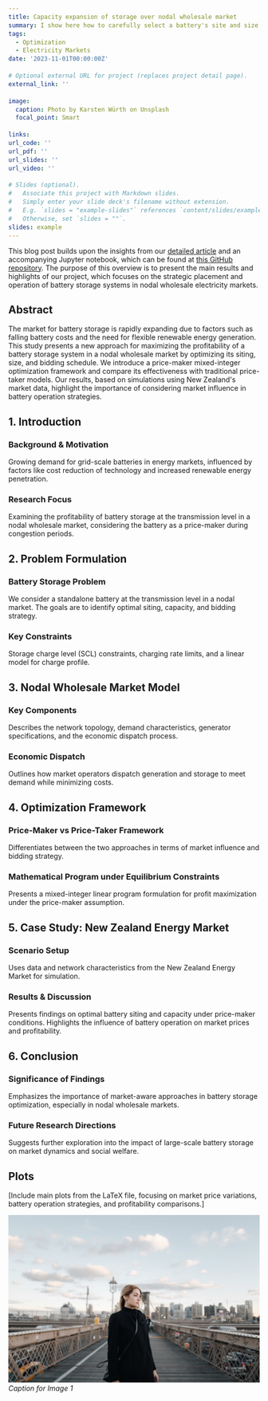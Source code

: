 ```yaml
---
title: Capacity expansion of storage over nodal wholesale market
summary: I show here how to carefully select a battery's site and size with respect to its influence on prices and congestion.
tags:
  - Optimization
  - Electricity Markets
date: '2023-11-01T00:00:00Z'

# Optional external URL for project (replaces project detail page).
external_link: ''

image:
  caption: Photo by Karsten Würth on Unsplash
  focal_point: Smart

links:
url_code: ''
url_pdf: ''
url_slides: ''
url_video: ''

# Slides (optional).
#   Associate this project with Markdown slides.
#   Simply enter your slide deck's filename without extension.
#   E.g. `slides = "example-slides"` references `content/slides/example-slides.md`.
#   Otherwise, set `slides = ""`.
slides: example
---
```


This blog post builds upon the insights from our [detailed article](content/publication/goujard-2021-optimal/index.md) and an accompanying Jupyter notebook, which can be found at [this GitHub repository](https://github.com/GuillaumeGoujard/LMP_NZ/blob/master/jupyter_notebook/notebook.ipynb). The purpose of this overview is to present the main results and highlights of our project, which focuses on the strategic placement and operation of battery storage systems in nodal wholesale electricity markets.

## Abstract
The market for battery storage is rapidly expanding due to factors such as falling battery costs and the need for flexible renewable energy generation. This study presents a new approach for maximizing the profitability of a battery storage system in a nodal wholesale market by optimizing its siting, size, and bidding schedule. We introduce a price-maker mixed-integer optimization framework and compare its effectiveness with traditional price-taker models. Our results, based on simulations using New Zealand's market data, highlight the importance of considering market influence in battery operation strategies.

## 1. Introduction
### Background & Motivation
Growing demand for grid-scale batteries in energy markets, influenced by factors like cost reduction of technology and increased renewable energy penetration.

### Research Focus
Examining the profitability of battery storage at the transmission level in a nodal wholesale market, considering the battery as a price-maker during congestion periods.

## 2. Problem Formulation
### Battery Storage Problem
We consider a standalone battery at the transmission level in a nodal market. The goals are to identify optimal siting, capacity, and bidding strategy.

### Key Constraints
Storage charge level (SCL) constraints, charging rate limits, and a linear model for charge profile.

## 3. Nodal Wholesale Market Model
### Key Components
Describes the network topology, demand characteristics, generator specifications, and the economic dispatch process.

### Economic Dispatch
Outlines how market operators dispatch generation and storage to meet demand while minimizing costs.

## 4. Optimization Framework
### Price-Maker vs Price-Taker Framework
Differentiates between the two approaches in terms of market influence and bidding strategy.

### Mathematical Program under Equilibrium Constraints
Presents a mixed-integer linear program formulation for profit maximization under the price-maker assumption.

## 5. Case Study: New Zealand Energy Market
### Scenario Setup
Uses data and network characteristics from the New Zealand Energy Market for simulation.

### Results & Discussion
Presents findings on optimal battery siting and capacity under price-maker conditions. Highlights the influence of battery operation on market prices and profitability.

## 6. Conclusion
### Significance of Findings
Emphasizes the importance of market-aware approaches in battery storage optimization, especially in nodal wholesale markets.

### Future Research Directions
Suggests further exploration into the impact of large-scale battery storage on market dynamics and social welfare.

## Plots
[Include main plots from the LaTeX file, focusing on market price variations, battery operation strategies, and profitability comparisons.]


![Alternative Text for Image 1](image1.jpg)
*Caption for Image 1*
